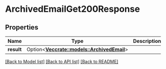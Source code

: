 # ArchivedEmailGet200Response

## Properties

Name | Type | Description | Notes
------------ | ------------- | ------------- | -------------
**result** | Option<[**Vec<crate::models::ArchivedEmail>**](archivedEmail.md)> |  | [optional]

[[Back to Model list]](../README.md#documentation-for-models) [[Back to API list]](../README.md#documentation-for-api-endpoints) [[Back to README]](../README.md)


